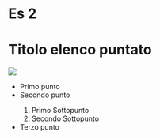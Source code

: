 # Es 2

<html>
    <head>
        <title>Example document</title>
    </head>
    <body>
        <h1> Titolo elenco puntato </h1>
        <img src="Scimmietta o peluche.gif"/>
        <ul>
            <li> Primo punto </li>
            <li> Secondo punto </li>
                <ol>
                    <li> Primo Sottopunto
                    <li> Secondo Sottopunto
                </ol>
            <li> Terzo punto </li>
        </ul>
    </body>
</html>
